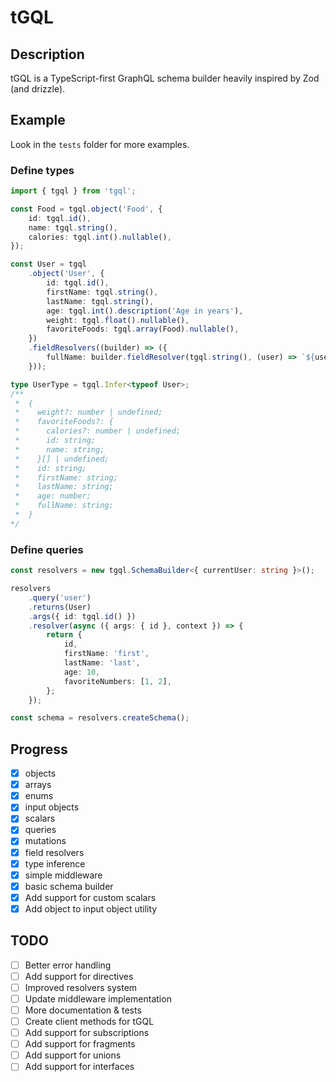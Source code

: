 # tGQL

## Description
tGQL is a TypeScript-first GraphQL schema builder heavily inspired by Zod (and drizzle).

## Example 
Look in the `tests` folder for more examples.

### Define types
```typescript
import { tgql } from 'tgql';

const Food = tgql.object('Food', {
	id: tgql.id(),
	name: tgql.string(),
	calories: tgql.int().nullable(),
});

const User = tgql
	.object('User', {
		id: tgql.id(),
		firstName: tgql.string(),
		lastName: tgql.string(),
		age: tgql.int().description('Age in years'),
		weight: tgql.float().nullable(),
		favoriteFoods: tgql.array(Food).nullable(),
	})
	.fieldResolvers((builder) => ({
		fullName: builder.fieldResolver(tgql.string(), (user) => `${user.firstName} ${user.lastName}`),
	}));

type UserType = tgql.Infer<typeof User>;
/**
 *  {
 *    weight?: number | undefined;
 *    favoriteFoods?: {
 *      calories?: number | undefined;
 *      id: string;
 *      name: string;
 *    }[] | undefined;
 *    id: string;
 *    firstName: string;
 *    lastName: string;
 *    age: number;
 *    fullName: string;
 *  }
*/
```

### Define queries
```typescript
const resolvers = new tgql.SchemaBuilder<{ currentUser: string }>();

resolvers
	.query('user')
	.returns(User)
	.args({ id: tgql.id() })
	.resolver(async ({ args: { id }, context }) => {
		return {
			id,
			firstName: 'first',
			lastName: 'last',
			age: 10,
			favoriteNumbers: [1, 2],
		};
	});

const schema = resolvers.createSchema();
```

## Progress

- [x] objects
- [x] arrays
- [x] enums
- [x] input objects
- [x] scalars
- [x] queries
- [x] mutations
- [x] field resolvers
- [x] type inference
- [x] simple middleware
- [x] basic schema builder
- [x] Add support for custom scalars
- [x] Add object to input object utility

## TODO

- [ ] Better error handling
- [ ] Add support for directives
- [ ] Improved resolvers system
- [ ] Update middleware implementation
- [ ] More documentation & tests
- [ ] Create client methods for tGQL
- [ ] Add support for subscriptions
- [ ] Add support for fragments
- [ ] Add support for unions
- [ ] Add support for interfaces
